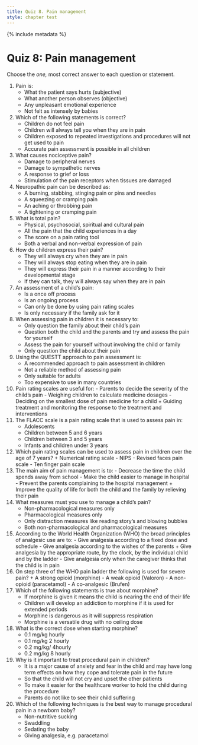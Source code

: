 ```yaml
---
title: Quiz 8. Pain management
style: chapter test
---
```


{% include metadata %} 

# Quiz 8: Pain management

Choose the *one,* most correct answer to each question or statement.

1.	Pain is:
    +	What the patient says hurts (subjective)
    -	What another person observes (objective)
    -	Any unpleasant emotional experience
    -	Not felt as intensely by babies
2.	Which of the following statements is correct?
    -	Children do not feel pain
    -	Children will always tell you when they are in pain
    +	Children exposed to repeated investigations and procedures will not get used to pain
    -	Accurate pain assessment is possible in all children
3.	What causes nociceptive pain?
    -	Damage to peripheral nerves
    -	Damage to sympathetic nerves
    -	A response to grief or loss
    +	Stimulation of the pain receptors when tissues are damaged
4.	Neuropathic pain can be described as:
    +	A burning, stabbing, stinging pain or pins and needles
    -	A squeezing or cramping pain
    -	An aching or throbbing pain
    -	A tightening or cramping pain
5.	What is total pain?
    +	Physical, psychosocial, spiritual and cultural pain
    -	All the pain that the child experiences in a day
    -	The score on a pain rating tool
    -	Both a verbal and non-verbal expression of pain
6.	How do children express their pain?
    -	They will always cry when they are in pain
    -	They will always stop eating when they are in pain
    +	They will express their pain in a manner according to their developmental stage
    -	If they can talk, they will always say when they are in pain
7.	An assessment of a child’s pain:
    -	Is a once off process
    +	Is an ongoing process
    -	Can only be done by using pain rating scales
    -	Is only necessary if the family ask for it
8.	When assessing pain in children it is necessary to:
    -	Only question the family about their child’s pain
    +	Question both the child and the parents and try and assess the pain for yourself
    -	Assess the pain for yourself without involving the child or family
    -	Only question the child about their pain
9.	Using the QUESTT approach to pain assessment is:
    +	A recommended approach to pain assessment in children
    -	Not a reliable method of assessing pain
    -	Only suitable for adults
    -	Too expensive to use in many countries
10.	 Pain rating scales are useful for: 
    -	Parents to decide the severity of the child’s pain
    -	Weighing children to calculate medicine dosages
    -	Deciding on the smallest dose of pain medicine for a child
    +	Guiding treatment and monitoring the response to the treatment and interventions
11.	The FLACC scale is a pain rating scale that is used to assess pain in:
    -	Adolescents
    -	Children between 5 and 6 years
    -	Children between 3 and 5 years
    +	Infants and children under 3 years
12.	 Which pain rating scales can be used to assess pain in children over the age of 7 years?
    +	Numerical rating scale
    -	NIPS
    -	Revised faces pain scale
    -	Ten finger pain scale
13.	 The main aim of pain management is to:
    -	Decrease the time the child spends away from school
    -	Make the child easier to manage in hospital
    -	Prevent the parents complaining to the hospital management
    +	Improve the quality of life for both the child and the family by relieving their pain
14.	What measures must you use to manage a child’s pain?
    -	Non-pharmacological measures only
    -	Pharmacological measures only
    -	Only distraction measures like reading story’s and blowing bubbles
    +	Both non-pharmacological and pharmacological measures
15.	 According to the World Health Organization (WHO) the broad principles of analgesic use are to: 
    -	Give analgesia according to a fixed dose and schedule
    -	Give analgesia according to the wishes of the parents
    +	Give analgesia by the appropriate route, by the clock, by the individual child and by the ladder
    -	Give analgesia only when the caregiver thinks that the child is in pain
16.	 On step three of the WHO pain ladder the following is used for severe pain?
    +	A strong opioid (morphine)
    -	A weak opioid (Valoron)
    -	A non-opioid (paracetamol)
    -	A co-analgesic (Brufen)
17.	Which of the following statements is true about morphine?
    -	If morphine is given it means the child is nearing the end of their life
    -	Children will develop an addiction to morphine if it is used for extended periods
    -	Morphine is dangerous as it will suppress respiration
    +	Morphine is a versatile drug with no ceiling dose
18.	What is the correct dose when starting morphine?
    -	0.1 mg/kg hourly
    -	0.1 mg/kg 2 hourly
    +	0.2 mg/kg/ 4hourly
    -	0.2 mg/kg 8 hourly
19.	Why is it important to treat procedural pain in children?
    +	It is a major cause of anxiety and fear in the child and may have long term effects on how they cope and tolerate pain in the future
    -	So that the child will not cry and upset the other patients
    -	To make it easier for the healthcare worker to hold the child during the procedure
    -	Parents do not like to see their child suffering
20.	Which of the following techniques is the best way to manage procedural pain in a newborn baby?
    +	Non-nutritive sucking
    -	Swaddling
    -	Sedating the baby
    -	Giving analgesia, e.g. paracetamol
